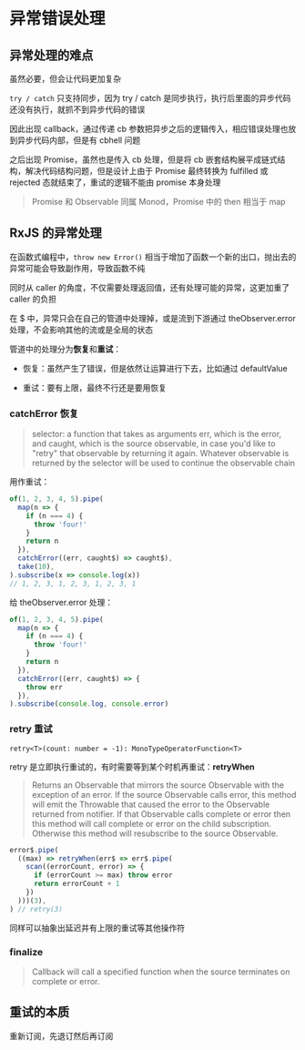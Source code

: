# 异常错误处理

## 异常处理的难点

虽然必要，但会让代码更加复杂

`try / catch` 只支持同步，因为 try / catch 是同步执行，执行后里面的异步代码还没有执行，就抓不到异步代码的错误

因此出现 callback，通过传递 cb 参数把异步之后的逻辑传入，相应错误处理也放到异步代码内部，但是有 cbhell 问题

之后出现 Promise，虽然也是传入 cb 处理，但是将 cb 嵌套结构展平成链式结构，解决代码结构问题，但是设计上由于 Promise 最终转换为 fulfilled 或 rejected 态就结束了，重试的逻辑不能由 promise 本身处理

> Promise 和 Observable 同属 Monod，Promise 中的 then 相当于 map

## RxJS 的异常处理

在函数式编程中，`throw new Error()` 相当于增加了函数一个新的出口，抛出去的异常可能会导致副作用，导致函数不纯

同时从 caller 的角度，不仅需要处理返回值，还有处理可能的异常，这更加重了 caller 的负担

在 $ 中，异常只会在自己的管道中处理掉，或是流到下游通过 theObserver.error 处理，不会影响其他的流或是全局的状态

管道中的处理分为**恢复**和**重试**：

* 恢复：虽然产生了错误，但是依然让运算进行下去，比如通过 defaultValue

* 重试：要有上限，最终不行还是要用恢复

### catchError 恢复

> selector: a function that takes as arguments err, which is the error, and caught, which is the source observable, in case you'd like to "retry" that observable by returning it again. Whatever observable is returned by the selector will be used to continue the observable chain

用作重试：

```ts
of(1, 2, 3, 4, 5).pipe(
  map(n => {
    if (n === 4) {
      throw 'four!'
    }
    return n
  }),
  catchError((err, caught$) => caught$),
  take(10),
).subscribe(x => console.log(x))
// 1, 2, 3, 1, 2, 3, 1, 2, 3, 1
```

给 theObserver.error 处理：

```ts
of(1, 2, 3, 4, 5).pipe(
  map(n => {
    if (n === 4) {
      throw 'four!'
    }
    return n
  }),
  catchError((err, caught$) => {
    throw err
  }),
).subscribe(console.log, console.error)
```

### retry 重试

`retry<T>(count: number = -1): MonoTypeOperatorFunction<T>`

retry 是立即执行重试的，有时需要等到某个时机再重试：**retryWhen**

> Returns an Observable that mirrors the source Observable with the exception of an error. If the source Observable calls error, this method will emit the Throwable that caused the error to the Observable returned from notifier. If that Observable calls complete or error then this method will call complete or error on the child subscription. Otherwise this method will resubscribe to the source Observable.

```ts
error$.pipe(
  ((max) => retryWhen(err$ => err$.pipe(
    scan((errorCount, error) => {
      if (errorCount >= max) throw error
      return errorCount + 1
    })
  )))(3),
) // retry(3)
```

同样可以抽象出延迟并有上限的重试等其他操作符

### finalize

> Callback will call a specified function when the source terminates on complete or error.

## 重试的本质

重新订阅，先退订然后再订阅
